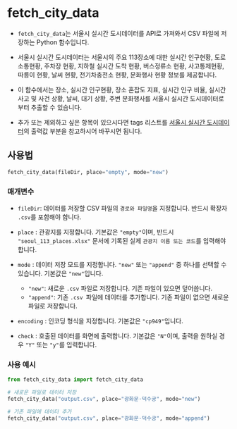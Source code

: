 # fetch_city_data

- `fetch_city_data`는 서울시 실시간 도시데이터를 API로 가져와서 CSV 파일에 저장하는 Python 함수입니다.

- 서울시 실시간 도시데이터는 서울시의 주요 113장소에 대한 실시간 인구현황, 도로소통현황, 주차장 현황, 지하철 실시간 도착 현황, 버스정류소 현황, 사고통제현황, 따릉이 현황, 날씨 현황, 전기차충전소 현황, 문화행사 현황 정보를 제공합니다.
- 이 함수에서는 장소, 실시간 인구현황, 장소 혼잡도 지표, 실시간 인구 비율, 실시간 사고 및 사건 상황, 날씨, 대기 상황, 주변 문화행사를 서울시 실시간 도시데이터로부터 추출할 수 있습니다. 
- 추가 또는 제외하고 싶은 항목이 있으시다면 tags 리스트를 [서울시 실시간 도시데이터](https://data.seoul.go.kr/dataList/OA-21285/A/1/datasetView.do#)의 출력값 부분을 참고하시어 바꾸시면 됩니다.



## 사용법

```python
fetch_city_data(fileDir, place="empty", mode="new")
```

### 매개변수

- `fileDir`: 데이터를 저장할 CSV 파일의 `경로와 파일명`을 지정합니다. 반드시 확장자 `.csv`를 포함해야 합니다.
- `place` : 관광지를 지정합니다. 기본값은 `"empty"`이며, 반드시 `"seoul_113_places.xlsx"` 문서에 기록된 실제 `관광지 이름 또는 코드`를 입력해야 합니다.

- `mode` : 데이터 저장 모드를 지정합니다. `"new"` 또는 `"append"` 중 하나를 선택할 수 있습니다. 기본값은 `"new"`입니다.
  - `"new"`: 새로운 `.csv` 파일로 저장합니다. 기존 파일이 있으면 덮어씁니다.
  - `"append"`: 기존 `.csv `파일에 데이터를 추가합니다. 기존 파일이 없으면 새로운 파일로 저장합니다.

- `encoding` : 인코딩 형식을 지정합니다. 기본값은 `"cp949"`입니다.
- `check` : 호출된 데이터를 화면에 출력합니다. 기본값은 `"N"`이며, 출력을 원하실 경우 `"Y"` 또는 `"y"`를 입력합니다.

### 사용 예시

```python
from fetch_city_data import fetch_city_data

# 새로운 파일로 데이터 저장
fetch_city_data("output.csv", place="광화문·덕수궁", mode="new")

# 기존 파일에 데이터 추가
fetch_city_data("output.csv", place="광화문·덕수궁", mode="append")
